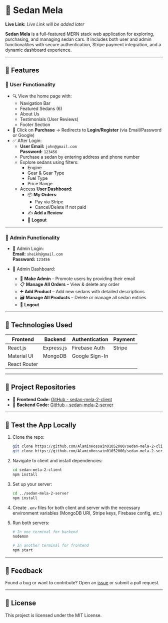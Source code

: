 
# 🚗 Sedan Mela

**Live Link:** _Live Link will be added later_

**Sedan Mela** is a full-featured MERN stack web application for exploring, purchasing, and managing sedan cars. It includes both user and admin functionalities with secure authentication, Stripe payment integration, and a dynamic dashboard experience.

---

## 🌟 Features

### 👤 **User Functionality**
- 🔍 View the home page with:
  - Navigation Bar
  - Featured Sedans (6)
  - About Us
  - Testimonials (User Reviews)
  - Footer Section
- 🛒 Click on **Purchase** → Redirects to **Login/Register** (via Email/Password or Google)
- ✅ After Login:
  - **User Email:** `john@gmail.com`  
    **Password:** `123456`
  - Purchase a sedan by entering address and phone number
  - Explore sedans using filters:
    - Engine
    - Gear & Gear Type
    - Fuel Type
    - Price Range
  - Access **User Dashboard**:
    - 📦 **My Orders**: 
      - Pay via Stripe
      - Cancel/Delete if not paid
    - ✍️ **Add a Review**
    - 🚪 **Logout**

---

### 🔑 **Admin Functionality**
- 👤 Admin Login:  
  **Email:** `sheikh@gmail.com`  
  **Password:** `123456`
  
- 🧰 Admin Dashboard:
  - 🔧 **Make Admin** – Promote users by providing their email
  - 📋 **Manage All Orders** – View & delete any order
  - ➕ **Add Product** – Add new sedans with detailed descriptions
  - 🗃️ **Manage All Products** – Delete or manage all sedan entries
  - 🚪 **Logout**

---

## 🚀 Technologies Used

| Frontend       | Backend      | Authentication | Payment |
|----------------|--------------|----------------|---------|
| React.js       | Express.js   | Firebase Auth  | Stripe  |
| Material UI    | MongoDB      | Google Sign-In |         |
| React Router   |              |                |         |

---

## 🔗 Project Repositories

- 🧩 **Frontend Code:** [GitHub - sedan-mela-2-client](https://github.com/AlaminHossain01052000/sedan-mela-2-client)  
- 🔧 **Backend Code:** [GitHub - sedan-mela-2-server](https://github.com/AlaminHossain01052000/sedan-mela-2-server)

---

## 🧪 Test the App Locally

1. Clone the repo:
   ```bash
   git clone https://github.com/AlaminHossain01052000/sedan-mela-2-client
   git clone https://github.com/AlaminHossain01052000/sedan-mela-2-server
   ```

2. Navigate to client and install dependencies:
   ```bash
   cd sedan-mela-2-client
   npm install
   ```

3. Set up your server:
   ```bash
   cd ../sedan-mela-2-server
   npm install
   ```

4. Create `.env` files for both client and server with the necessary environment variables (MongoDB URI, Stripe keys, Firebase config, etc.)

5. Run both servers:
   ```bash
   # In one terminal for backend
   nodemon

   # In another terminal for frontend
   npm start
   ```

---

## 💬 Feedback

Found a bug or want to contribute? Open an [issue](https://github.com/AlaminHossain01052000/sedan-mela-2-client/issues) or submit a pull request.

---

## 📄 License

This project is licensed under the MIT License.

